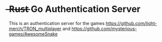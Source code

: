 #  ̶R̶u̶s̶t̶ Go Authentication Server
This is an authentication server for the games https://github.com/light-merch/TRON_multiplayer and https://github.com/mysterious-games/AwesomeSnake
